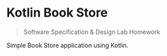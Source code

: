 # Kotlin Book Store
> Software Specification & Design Lab Homework

Simple Book Store application using Kotlin.

